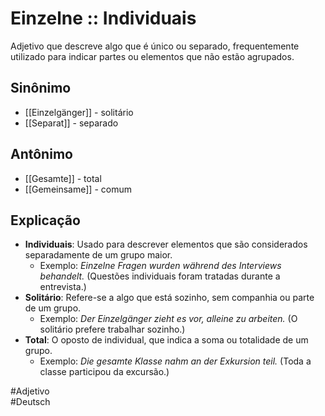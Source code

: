 # Einzelne :: Individuais
Adjetivo que descreve algo que é único ou separado, frequentemente utilizado para indicar partes ou elementos que não estão agrupados.

## Sinônimo
- [[Einzelgänger]] - solitário  
- [[Separat]] - separado  

## Antônimo
- [[Gesamte]] - total  
- [[Gemeinsame]] - comum  

## Explicação
- **Individuais**: Usado para descrever elementos que são considerados separadamente de um grupo maior.
  - Exemplo: *Einzelne Fragen wurden während des Interviews behandelt.* (Questões individuais foram tratadas durante a entrevista.)
- **Solitário**: Refere-se a algo que está sozinho, sem companhia ou parte de um grupo.
  - Exemplo: *Der Einzelgänger zieht es vor, alleine zu arbeiten.* (O solitário prefere trabalhar sozinho.)
- **Total**: O oposto de individual, que indica a soma ou totalidade de um grupo.
  - Exemplo: *Die gesamte Klasse nahm an der Exkursion teil.* (Toda a classe participou da excursão.)

#Adjetivo  
#Deutsch